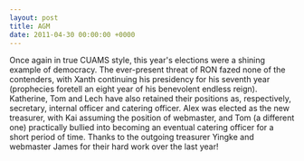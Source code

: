 ```yaml
---
layout: post
title: AGM
date: 2011-04-30 00:00:00 +0000
---
```


Once again in true CUAMS style, this year's elections were a shining example of democracy. The ever-present threat of RON fazed none of the contenders, with Xanth continuing his presidency for his seventh year (prophecies foretell an eight year of his benevolent endless reign). Katherine, Tom and Lech have also retained their positions as, respectively, secretary, internal officer and catering officer. Alex was elected as the new treasurer, with Kai assuming the position of webmaster, and Tom (a different one) practically bullied into becoming an eventual catering officer for a short period of time. Thanks to the outgoing treasurer Yingke and webmaster James for their hard work over the last year!
